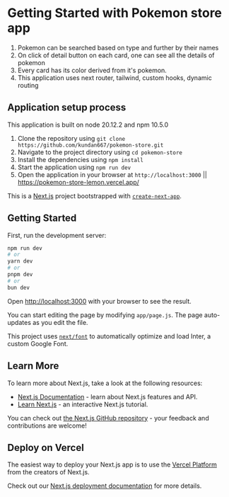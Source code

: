 # Getting Started with Pokemon store app
1. Pokemon can be searched based on type and further by their names
2. On click of detail button on each card, one can see all the details of pokemon
3. Every card has its color derived from it's pokemon.
4. This application uses next router, tailwind, custom hooks, dynamic routing

## Application setup process
This application is built on node 20.12.2 and npm 10.5.0
1. Clone the repository using `git clone https://github.com/kundan667/pokemon-store.git`
2. Navigate to the project directory using `cd pokemon-store `
3. Install the dependencies using `npm install`
4. Start the application using `npm run dev`
5. Open the application in your browser at `http://localhost:3000` || https://pokemon-store-lemon.vercel.app/

This is a [Next.js](https://nextjs.org/) project bootstrapped with [`create-next-app`](https://github.com/vercel/next.js/tree/canary/packages/create-next-app).

## Getting Started

First, run the development server:

```bash
npm run dev
# or
yarn dev
# or
pnpm dev
# or
bun dev
```

Open [http://localhost:3000](http://localhost:3000) with your browser to see the result.

You can start editing the page by modifying `app/page.js`. The page auto-updates as you edit the file.

This project uses [`next/font`](https://nextjs.org/docs/basic-features/font-optimization) to automatically optimize and load Inter, a custom Google Font.

## Learn More

To learn more about Next.js, take a look at the following resources:

- [Next.js Documentation](https://nextjs.org/docs) - learn about Next.js features and API.
- [Learn Next.js](https://nextjs.org/learn) - an interactive Next.js tutorial.

You can check out [the Next.js GitHub repository](https://github.com/vercel/next.js/) - your feedback and contributions are welcome!

## Deploy on Vercel

The easiest way to deploy your Next.js app is to use the [Vercel Platform](https://vercel.com/new?utm_medium=default-template&filter=next.js&utm_source=create-next-app&utm_campaign=create-next-app-readme) from the creators of Next.js.

Check out our [Next.js deployment documentation](https://nextjs.org/docs/deployment) for more details.
